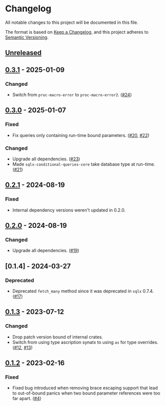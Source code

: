 # Changelog

All notable changes to this project will be documented in this file.

The format is based on [Keep a Changelog](https://keepachangelog.com/en/1.0.0/),
and this project adheres to [Semantic Versioning](https://semver.org/spec/v2.0.0.html).

## [Unreleased]


## [0.3.1] - 2025-01-09

### Changed
- Switch from `proc-macro-error` to `proc-macro-error2`.
  ([#24](https://github.com/kyrias/sqlx-conditional-queries/pull/24))


## [0.3.0] - 2025-01-07

### Fixed
- Fix queries only containing run-time bound parameters.
  ([#20](https://github.com/kyrias/sqlx-conditional-queries/issues/20),
  [#22](https://github.com/kyrias/sqlx-conditional-queries/pull/22))

### Changed
- Upgrade all dependencies.
  ([#23](https://github.com/kyrias/sqlx-conditional-queries/pull/23))
- Made `sqlx-conditional-queries-core` take database type at run-time.
  ([#21](https://github.com/kyrias/sqlx-conditional-queries/pull/21))


## [0.2.1] - 2024-08-19

### Fixed
- Internal dependency versions weren't updated in 0.2.0.


## [0.2.0] - 2024-08-19

### Changed
- Upgrade all dependencies. ([#19](https://github.com/kyrias/sqlx-conditional-queries/pull/19))


## [0.1.4] - 2024-03-27

### Deprecated

- Deprecated `fetch_many` method since it was deprecated in `sqlx` 0.7.4. ([#17](https://github.com/kyrias/sqlx-conditional-queries/pull/17))


## [0.1.3] - 2023-07-12

### Changed

- Drop patch version bound of internal crates.
- Switch from using type ascription synatx to using `as` for type overrides. ([#12](https://github.com/kyrias/sqlx-conditional-queries/issues/12), [#13](https://github.com/kyrias/sqlx-conditional-queries/issues/13))


## [0.1.2] - 2023-02-16

### Fixed

- Fixed bug introduced when removing brace escaping support that lead to out-of-bound panics when two bound parameter references were too far apart. ([#4](https://github.com/kyrias/sqlx-conditional-queries/issues/4))


[Unreleased]: https://github.com/kyrias/sqlx-conditional-queries/compare/0.3.1...main
[0.3.1]: https://github.com/kyrias/sqlx-conditional-queries/compare/0.3.0...0.3.1
[0.3.0]: https://github.com/kyrias/sqlx-conditional-queries/compare/0.2.1...0.3.0
[0.2.1]: https://github.com/kyrias/sqlx-conditional-queries/compare/0.2.0...0.2.1
[0.2.0]: https://github.com/kyrias/sqlx-conditional-queries/compare/0.1.4...0.2.0
[0.1.3]: https://github.com/kyrias/sqlx-conditional-queries/compare/0.1.3...0.1.4
[0.1.3]: https://github.com/kyrias/sqlx-conditional-queries/compare/0.1.2...0.1.3
[0.1.2]: https://github.com/kyrias/sqlx-conditional-queries/compare/0.1.1...0.1.2
